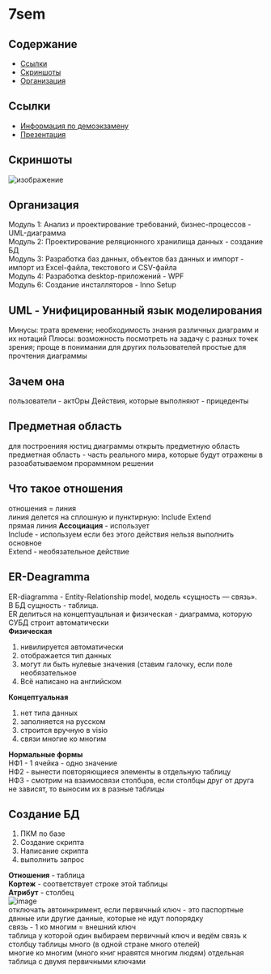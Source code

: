 # 7sem
## Содержание
- [Ссылки](https://github.com/sanyagribanov/7sem/blob/main/README.md#ссылки)
- [Скриншоты](https://github.com/sanyagribanov/7sem/blob/main/README.md#скриншоты)
- [Организация](https://github.com/sanyagribanov/7sem/blob/main/README.md#организация)
## Ссылки
- [Информация по демоэкзамену](https://api.dp.worldskills.ru/api/esatk/docs/4d0d9337-1f31-4306-89bb-f3b279e80642)
- [Презентация](https://vk.com/away.php?utf=1&to=https%3A%2F%2Fdocs.google.com%2Fdocument%2Fd%2F17dkgRFIxEAdOvFsUuCD5TGeWHCqcC7U-Ha5MJ0EfdtI%2Fedit%23)
## Скриншоты
![изображение](https://user-images.githubusercontent.com/86486142/188391263-0ad59825-ea59-4a24-8a28-72737fdf1875.png)
## Организация
Модуль 1: Анализ и проектирование требований, бизнес-процессов - UML-диаграмма<br>
Модуль 2: Проектирование реляционного хранилища данных - создание БД<br>
Модуль 3: Разработка баз данных, объектов баз данных и импорт - импорт из Excel-файла, текстового и CSV-файла<br>
Модуль 4: Разработка desktop-приложений - WPF<br>
Модуль 6: Создание инсталляторов - Inno Setup<br>
## UML - Унифицированный язык моделирования
Минусы:
трата времени;
необходимость знания различных диаграмм и их нотаций
Плюсы:
возможность посмотреть на задачу с разных точек зрения;
проще в понимании для других пользователей
простые для прочтения диаграммы
## Зачем она
пользователи - актОры
Действия, которые выполняют - прицеденты
## Предметная область
для построенияя юстиц диаграммы открыть предметную область<br>
предметная область - часть реального мира, которые будут отражены в разоабатываемом прораммном решении<br>
## Что такое отношения
отношения = линия<br>
линия делется на сплошную и пунктирную: Include Extend<br>
прямая линия <b>Ассоциация</b> - использует<br>
Include - используем если без этого действия нельзя выполнить основное<br>
Extend - необязательное действие<br>
## ЕR-Deagramma
ER-diagramma - Entity-Relationship model, модель «сущность — связь». В БД сущность - таблица.<br>
ER делиться на концептуацльная и физическая - диаграмма, которую СУБД строит автоматически<br>
<b>Физическая</b><br>
1. нивилируется автоматически<br>
2. отображается тип данных<br>
3. могут ли быть нулевые значения (ставим галочку, если поле необязательное<br>
4. Всё написано на английском<br>

<b>Концептуальная</b><br>
1. нет типа данных<br>
2. заполняется на русском<br>
3. строится вручную в visio<br>
4. связи многие ко многим<br>

<b>Нормальные формы</b><br>
НФ1 - 1 ячейка - одно значение<br>
НФ2 - вынести повторяющиеся элементы в отдельную таблицу<br>
НФ3 - смотрим на взаимосвязи столбцов, если столбцы друг от друга не зависят, то выносим их в разные таблицы<br>

## Создание БД<br>
1. ПКМ по базе<br>
2. Создание скрипта<br>
3. Написание скрипта<br>
4. выполнить запрос<br>

<b>Отношения</b> - таблица<br>
<b>Кортеж</b> - соответствует строке этой таблицы<br>
<b>Атрибут</b> - столбец<br>
![image](https://user-images.githubusercontent.com/90381005/189851799-a0516368-6a12-4597-931d-dea4d01b8bf6.png)<br>
отключать автоинкримент, если первичный ключ - это паспортные двнные или другие данные, которые не идут попорядку<br>
связь - 1 ко многим = внешний ключ<br>
таблица у которой один выбираем первичный ключ и ведём связь к столбцу таблицы много (в одной стране много отелей)<br>
многие ко многим (много книг нравятся многим людям)
отдельная таблица с двумя первичными ключами
